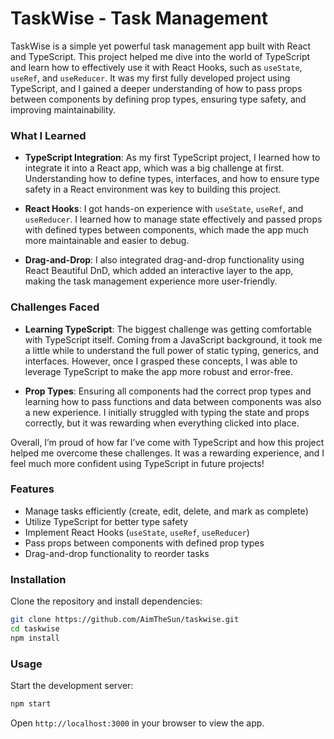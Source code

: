 
# TaskWise - Task Management

TaskWise is a simple yet powerful task management app built with React and TypeScript. This project helped me dive into the world of TypeScript and learn how to effectively use it with React Hooks, such as `useState`, `useRef`, and `useReducer`. It was my first fully developed project using TypeScript, and I gained a deeper understanding of how to pass props between components by defining prop types, ensuring type safety, and improving maintainability.

### What I Learned

- **TypeScript Integration**: As my first TypeScript project, I learned how to integrate it into a React app, which was a big challenge at first. Understanding how to define types, interfaces, and how to ensure type safety in a React environment was key to building this project.
  
- **React Hooks**: I got hands-on experience with `useState`, `useRef`, and `useReducer`. I learned how to manage state effectively and passed props with defined types between components, which made the app much more maintainable and easier to debug.

- **Drag-and-Drop**: I also integrated drag-and-drop functionality using React Beautiful DnD, which added an interactive layer to the app, making the task management experience more user-friendly.

### Challenges Faced

- **Learning TypeScript**: The biggest challenge was getting comfortable with TypeScript itself. Coming from a JavaScript background, it took me a little while to understand the full power of static typing, generics, and interfaces. However, once I grasped these concepts, I was able to leverage TypeScript to make the app more robust and error-free.

- **Prop Types**: Ensuring all components had the correct prop types and learning how to pass functions and data between components was also a new experience. I initially struggled with typing the state and props correctly, but it was rewarding when everything clicked into place.

Overall, I’m proud of how far I’ve come with TypeScript and how this project helped me overcome these challenges. It was a rewarding experience, and I feel much more confident using TypeScript in future projects!

### Features

- Manage tasks efficiently (create, edit, delete, and mark as complete)
- Utilize TypeScript for better type safety
- Implement React Hooks (`useState`, `useRef`, `useReducer`)
- Pass props between components with defined prop types
- Drag-and-drop functionality to reorder tasks

### Installation

Clone the repository and install dependencies:

```bash
git clone https://github.com/AimTheSun/taskwise.git
cd taskwise
npm install
```

### Usage

Start the development server:

```bash
npm start
```

Open `http://localhost:3000` in your browser to view the app.

